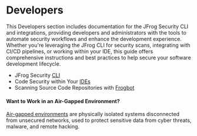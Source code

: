 # Developers

This Developers section includes documentation for the JFrog Security CLI and integrations, providing developers and administrators with the tools to automate security workflows and enhance the development experience. Whether you're leveraging the JFrog CLI for security scans, integrating with CI/CD pipelines, or working within your IDE, this guide offers comprehensive instructions and best practices to help secure your software development lifecycle.

* JFrog Security [CLI](cli/)
* Code Security within Your [IDEs](ides/)
* Scanning Source Code Repositories with [Frogbot](frogbot/)

#### Want to Work in an Air-Gapped Environment?&#x20;

[Air-gapped environments](working-in-air-gapped-environments.md) are physically isolated systems disconnected from unsecured networks, used to protect sensitive data from cyber threats, malware, and remote hacking.
